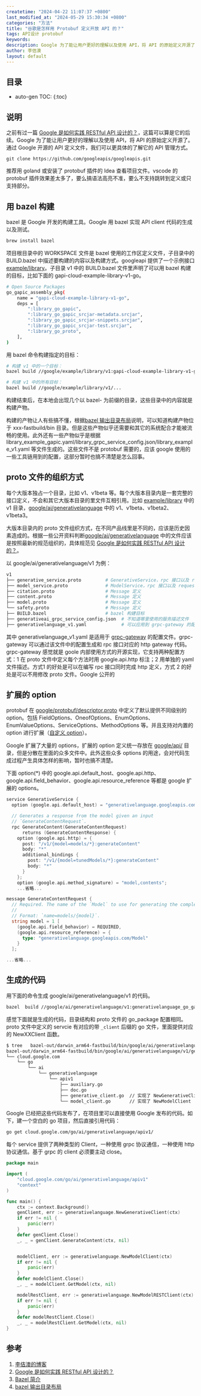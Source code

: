 ```yaml
---
createtime: "2024-04-22 11:07:37 +0800"
last_modified_at: "2024-05-29 15:30:34 +0800"
categories: "方法"
title: "谷歌是怎样用 Protobuf 定义开放 API 的？"
tags: API设计 protobuf
keywords:
description: Google 为了能让用户更好的理解以及使用 API，将 API 的原始定义开源了。通过 Google 开源的 API 定义文件，我们可以更具体的了解它的 API 管理方式。
author: 李佶澳
layout: default
---
```


## 目录

* auto-gen TOC:
{:toc}

## 说明

之前有过一篇 [Google 是如何实践 RESTful API 设计的？][2]，这篇可以算是它的后续。Google 为了能让用户更好的理解以及使用 API，将 API 的原始定义开源了。通过 Google 开源的 API 定义文件，我们可以更具体的了解它的 API 管理方式。

```
git clone https://github.com/googleapis/googleapis.git
```

推荐用 goland 或安装了 protobuf 插件的 Idea 查看项目文件。vscode 的 protobuf 插件效果差太多了，要么搞语法高亮不准，要么不支持跳转到定义或只支持部分。

## 用 bazel 构建

bazel 是 Google 开发的构建工具。Google 用 bazel 实现 API client 代码的生成以及测试。

```bash
brew install bazel
```

项目根目录中的 WORKSPACE 文件是 bazel 使用的工作区定义文件，子目录中的 BUILD.bazel 中描述要构建的内容以及构建方式。googleapi 提供了一个示例接口 [example/library][5]。子目录 v1 中的 BUILD.bazel 文件里声明了可以用 bazel 构建的目标，比如下面的 gapi-cloud-example-library-v1-go。

```bash
# Open Source Packages
go_gapic_assembly_pkg(
    name = "gapi-cloud-example-library-v1-go",
    deps = [
        ":library_go_gapic",
        ":library_go_gapic_srcjar-metadata.srcjar",
        ":library_go_gapic_srcjar-snippets.srcjar",
        ":library_go_gapic_srcjar-test.srcjar",
        ":library_go_proto",
    ],
)
```

用 bazel 命令构建指定的目标：

```bash
# 构建 v1 中的一个目标：
bazel build //google/example/library/v1:gapi-cloud-example-library-v1-go

# 构建 v1 中的所有目标：
bazel build //google/example/library/v1/...
```

构建结束后，在本地会出现几个以 bazel- 为前缀的目录，这些目录中的内容就是构建产物。

构建的产物让人有些搞不懂，根据[bazel 输出目录布局][4]说明，可以知道构建产物位于 xxx-fastbuild/bin 目录。但是这些产物似乎还需要和其它的系统配合才能被流畅的使用。此外还有一些产物似乎是根据 library_example_gapic.yaml/library_grpc_service_config.json/library_example_v1.yaml 等文件生成的。这些文件不是 protobuf 需要的，应该 google 使用的一些工具链用到的配置，这部分暂时也搞不清楚是怎么回事。


## proto 文件的组织方式

每个大版本独占一个目录，比如 v1、v1beta 等。每个大版本目录内是一套完整的接口定义，不会和其它大版本目录的里文件互相引用。比如 [example/library][5] 中的 v1 目录，[google/ai/generativelanguage][6] 中的 v1、v1beta、v1beta2、v1beta3。

大版本目录内的 proto 文件组织方式，在不同产品线里是不同的，应该是历史因素造成的。根据一些公开资料判断[google/ai/generativelanguage][6] 中的文件应该是按照最新的规范组织的，具体规范见 [Google 是如何实践 RESTful API 设计的？][2]。

以 google/ai/generativelanguage/v1 为例：

```sh
v1
├── generative_service.proto         # GenerativeService，rpc 接口以及 request/response
├── model_service.proto              # ModelService，rpc 接口以及 request/response
├── citation.proto                   # Message 定义
├── content.proto                    # Message 定义
├── model.proto                      # Message 定义
└── safety.proto                     # Message 定义
├── BUILD.bazel                      # bazel 构建目标
├── generativeai_grpc_service_config.json  # 不知道哪里使用的服务描述文件
├── generativelanguage_v1.yaml             # 可以应用到 grpc-gateway 的配置文件
```

其中 generativelanguage_v1.yaml  是适用于 [grpc-gateway][10] 的配置文件。grpc-gateway 可以通过该文件中的配置生成和 rpc 接口对应的 http gateway 代码。grpc-gateway 感觉就是 goole 内部使用方式的开源实现，它支持两种配置方式：1 在 proto 文件中定义每个方法时用 google.api.http 标注；2 用单独的 yaml 文件描述。方式1 的好处是可以在编写 rpc 接口同时完成 http 定义，方式 2 的好处是可以不用修改 proto 文件。Google 公开的


## 扩展的 option

protobuf 在 [google/protobuf/descriptor.proto][7] 中定义了默认提供不同级别的 option。包括 FieldOptions、OneofOptions、EnumOptions、EnumValueOptions、ServiceOptions、MethodOptions 等。并且支持对内置的 option 进行扩展（[自定义 option][8]）。

Google 扩展了大量的 options，扩展的 option 定义统一存放在 [google/api/][9] 目录，但是分散在里面的众多文件中。此外这些众多 options 的用途，会对代码生成过程产生具体怎样的影响，暂时也搞不清楚。

下面 option(*) 中的 google.api.default_host、google.api.http、google.api.field_behavior、google.api.resource_reference 等都是 google 扩展的 options。

```go
service GenerativeService {
  option (google.api.default_host) = "generativelanguage.googleapis.com";

  // Generates a response from the model given an input
  // `GenerateContentRequest`.
  rpc GenerateContent(GenerateContentRequest)
      returns (GenerateContentResponse) {
    option (google.api.http) = {
      post: "/v1/{model=models/*}:generateContent"
      body: "*"
      additional_bindings {
        post: "/v1/{model=tunedModels/*}:generateContent"
        body: "*"
      }
    };
    option (google.api.method_signature) = "model,contents";
    ...省略...

message GenerateContentRequest {
  // Required. The name of the `Model` to use for generating the completion.
  //
  // Format: `name=models/{model}`.
  string model = 1 [
    (google.api.field_behavior) = REQUIRED,
    (google.api.resource_reference) = {
      type: "generativelanguage.googleapis.com/Model"
    }
  ];

...省略...
```

## 生成的代码

用下面的命令生成 google/ai/generativelanguage/v1 的代码。

```sh
bazel  build //google/ai/generativelanguage/v1:generativelanguage_go_gapic
```

感觉下面就是生成的代码，目录结构和 proto 文件的 go_package 配置相同。proto 文件中定义的 servcie 有对应的带 `_client` 后缀的 go 文件，里面提供对应的 NewXXClient 函数。

```sh
$ tree   bazel-out/darwin_arm64-fastbuild/bin/google/ai/generativelanguage/v1/generativelanguage_go_gapic_srcjar_main.go
bazel-out/darwin_arm64-fastbuild/bin/google/ai/generativelanguage/v1/generativelanguage_go_gapic_srcjar_main.go
└── cloud.google.com
    └── go
        └── ai
            └── generativelanguage
                └── apiv1
                    ├── auxiliary.go
                    ├── doc.go
                    ├── generative_client.go  // 实现了 NewGenerativeClient
                    └── model_client.go       // 实现了 NewModelClient
```

Google 已经把这些代码发布了，在项目里可以直接使用 Google 发布的代码。如下，建一个空白的 go 项目，然后直接引用代码：

```bash
go get cloud.google.com/go/ai/generativelanguage/apiv1/
```

每个 service 提供了两种类型的 Client，一种使用 grpc 协议通信，一种使用 http 协议通信。基于 grpc 的 client 必须要主动 close。

```go
package main

import (
    "cloud.google.com/go/ai/generativelanguage/apiv1"
    "context"
)

func main() {
    ctx := context.Background()
    genClient, err := generativelanguage.NewGenerativeClient(ctx)
    if err != nil {
        panic(err)
    }
    defer genClient.Close()
    _, _ = genClient.GenerateContent(ctx, nil)


    modelClient, err := generativelanguage.NewModelClient(ctx)
    if err != nil {
        panic(err)
    }
    defer modelClient.Close()
    _, _ = modelClient.GetModel(ctx, nil)

    modelRestClient, err := generativelanguage.NewModelRESTClient(ctx)
    if err != nil {
        panic(err)
    }
    defer modelRestClient.Close()
    _, _ = modelRestClient.GetModel(ctx, nil)
}
```

## 参考

1. [李佶澳的博客][1]
2. [Google 是如何实践 RESTful API 设计的？][2]
3. [Bazel 简介][3]
4. [bazel 输出目录布局][4]

[1]: https://www.lijiaocn.com "李佶澳的博客"
[2]: https://www.lijiaocn.com/%E6%96%B9%E6%B3%95/2022/11/24/google-api-design.html "Google 是如何实践 RESTful API 设计的？"
[3]: https://bazel.build/about/intro?hl=zh-cn "Bazel 简介"
[4]: https://bazel.build/remote/output-directories?hl=zh-cn "bazel 输出目录布局"
[5]: https://github.com/googleapis/googleapis/tree/master/google/example/library 
[6]: https://github.com/googleapis/googleapis/tree/master/google/ai/generativelanguage 
[7]: https://github.com/protocolbuffers/protobuf/blob/main/src/google/protobuf/descriptor.proto 
[8]: /编程/2022/11/29/protobuf-v3.html#自定义-options
[9]: https://github.com/googleapis/googleapis/tree/master/google/api
[10]: https://grpc-ecosystem.github.io/grpc-gateway/docs/mapping/grpc_api_configuration/ "gRPC API Configuration"
